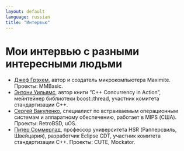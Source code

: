 ```yaml
---
layout: default
language: russian
title: "Интервью"
---
```


Мои интервью с разными интересными людьми
=========================================

* [Джеф Грэхем][], автор и создатель микрокомпьютера Maximite. 
  Проекты: MMBasic.
* [Энтони Уильямс][], автор книги “C++ Concurrency in Action”,
  мейнтейнер библиотеки boost::thread, участник комитета
  стандартизации C++. 
* [Сергей Вакуленко][], специалист по встраиваемым операционным 
  системам и аппаратному обеспечению, работает в MIPS (США).
  Проекты: RetroBSD, uOS.
* [Питер Соммерлад],
  профессор университета HSR (Рапперсвиль, Швейцария),
  разработчик Eclipse CDT, участник комитета стандартизации C++. 
  Проекты: CUTE, Mockator.

[Джеф Грэхем]: /blog/russian/2012/08/07/interview-with-geoff-graham/
[Энтони Уильямс]: /blog/russian/2012/07/24/interview-with-anthony-williams/
[Сергей Вакуленко]: /blog/russian/2012/06/29/sergey-vakulenko-interview/
[Питер Соммерлад]: /blog/russian/2012/05/19/peter-sommerlad-interview/
